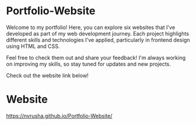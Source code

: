 # Portfolio-Website
Welcome to my portfolio! Here, you can explore six websites that I've developed as part of my web development journey. Each project highlights different skills and technologies I've applied, particularly in frontend design using HTML and CSS.

Feel free to check them out and share your feedback! I'm always working on improving my skills, so stay tuned for updates and new projects.

Check out the website link below!

# Website
https://nvrusha.github.io/Portfolio-Website/
